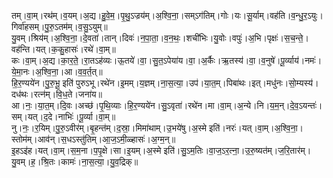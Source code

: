 

  
तम्।वा॒म्।रथ॑म्।व॒यम्।अ॒द्य।हु॒वे॒म॒।पृ॒थु॒ऽज्रय॑म्।अ॒श्वि॒ना॒।सम्ऽग॑तिम्।गोः।यः।सू॒र्याम्।वह॑ति।व॒न्धु॒र॒ऽयुः।गिर्वा॑हसम्।पु॒रु॒ऽतम॑म्।व॒सु॒ऽयुम्॥  
यु॒वम्।श्रिय॑म्।अ॒श्वि॒ना॒।दे॒वता॑।तान्।दिवः॑।न॒पा॒ता॒।व॒न॒थः॒।शची॑भिः।यु॒वोः।वपुः॑।अ॒भि।पृक्षः॑।स॒च॒न्ते॒।वह॑न्ति।यत्।क॒कु॒हासः॑।रथे॑।वा॒म्॥  
कः।वा॒म्।अ॒द्य।का॒र॒ते॒।रा॒तऽह॑व्यः।ऊ॒तये॑।वा॒।सु॒त॒ऽपेया॑य।वा॒।अ॒र्कैः।ऋ॒तस्य॑।वा॒।व॒नुषे॑।पू॒र्व्याय॑।नमः॑।ये॒मा॒नः।अ॒श्वि॒ना॒।आ।व॒व॒र्त॒त्॥  
हि॒र॒ण्यये॑न।पु॒रु॒भू॒ इति॑ पुरुऽभू।रथे॑न।इ॒मम्।य॒ज्ञम्।ना॒स॒त्या॒।उप॑।या॒त॒म्।पिबा॑थः।इत्।मधु॑नः।सो॒म्यस्य॑।दध॑थः।रत्न॑म्।वि॒ध॒ते।जना॑य॥  
आ।नः॒।या॒त॒म्।दि॒वः।अच्छ॑।पृ॒थि॒व्याः।हि॒र॒ण्यये॑न।सु॒ऽवृता॑।रथे॑न।मा।वा॒म्।अ॒न्ये।नि।य॒म॒न्।दे॒व॒ऽयन्तः॑।सम्।यत्।द॒दे।नाभिः॑।पू॒र्व्या।वा॒म्॥  
नु।नः॒।र॒यिम्।पु॒रु॒ऽवीर॑म्।बृ॒हन्त॑म्।द॒स्रा॒।मिमा॑थाम्।उ॒भये॑षु।अ॒स्मे इति॑।नरः॑।यत्।वा॒म्।अ॒श्वि॒ना॒।स्तोम॑म्।आव॑न्।स॒धऽस्तु॑तिम्।आ॒ज॒ऽमी॒ळ्हासः॑।अ॒ग्म॒न्॥  
इ॒हऽइ॑ह।यत्।वा॒म्।स॒म॒ना।प॒पृ॒क्षे।सा।इ॒यम्।अ॒स्मे इति॑।सु॒ऽम॒तिः।वा॒ज॒ऽर॒त्ना॒।उ॒रु॒ष्यत॑म्।ज॒रि॒तार॑म्।यु॒वम्।ह॒।श्रि॒तः।कामः॑।ना॒स॒त्या॒।यु॒व॒द्रिक्॥  

